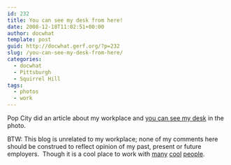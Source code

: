 ```yaml
---
id: 232
title: You can see my desk from here!
date: 2008-12-18T11:02:51+00:00
author: docwhat
template: post
guid: http://docwhat.gerf.org/?p=232
slug: /you-can-see-my-desk-from-here/
categories:
  - docwhat
  - Pittsburgh
  - Squirrel Hill
tags:
  - photos
  - work
---
```

Pop City did an article about my workplace and <a href="http://www.popcitymedia.com/timnews/vivisimo1217.aspx">you can see my desk</a> in the photo.

BTW: This blog is unrelated to my workplace; none of my comments here should be construed to reflect opinion of my past, present or future employers.  Though it is a cool place to work with <a href="http://peterpawlowski.com/">many</a> <a title="Mr. Cox" href="http://drewcox.org/">cool</a> <a href="http://ekilon.livejournal.com/">people</a>.